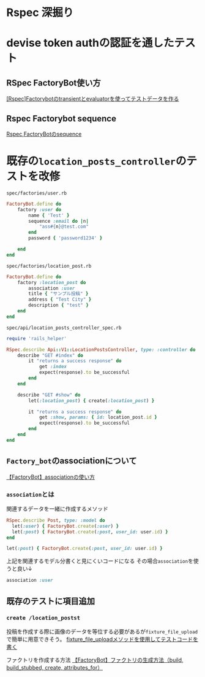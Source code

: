 # Rspec 深掘り

# devise token authの認証を通したテスト

## RSpec FactoryBot使い方
[[Rspec]Factorybotのtransientとevaluatorを使ってテストデータを作る](https://zenn.dev/groove_harbor/articles/ae07119d938cf2)

## Rspec Factorybot sequence
[Rspec,FactoryBotのsequence](https://qiita.com/9-michi-9/items/fa009d725dfeba56b22a)


# 既存の`location_posts_controller`のテストを改修

`spec/factories/user.rb`
```ruby
FactoryBot.define do
    factory :user do
        name { 'Test' }
        sequence :email do |n|
            "ass#{n}@test.com"
        end
        password { 'password1234' }

    end
end  
```

`spec/factories/location_post.rb`
```ruby
FactoryBot.define do
    factory :location_post do
        association :user
        title { "サンプル投稿" }
        address { "Test City" }
        description { "test" }
    end
end  
```

`spec/api/location_posts_controller_spec.rb`
```ruby
require 'rails_helper'

RSpec.describe Api::V1::LocationPostsController, type: :controller do
    describe "GET #index" do
        it "returns a success response" do
            get :index
            expect(response).to be_successful
        end
    end

    describe "GET #show" do
        let(:location_post) { create(:location_post) }

        it "returns a success response" do
            get :show, params: { id: location_post.id }
            expect(response).to be_successful
        end
    end
end
```

## `Factory_bot`のassociationについて
[【FactoryBot】associationの使い方](https://qiita.com/Ryoga_aoym/items/741c57e266a9d811a2d4)

### `association`とは
関連するデータを一緒に作成するメソッド

```ruby
RSpec.describe Post, type: :model do
  let(:user) { FactoryBot.create(:user) }
  let(:post) { FactoryBot.create(:post, user_id: user.id) }
end
```

```ruby
let(:post) { FactoryBot.create(:post, user_id: user.id) }
```
上記を関連するモデル分書くと見にくいコードになる
その場合`association`を使うと良い↓
```ruby
association :user
```

## 既存のテストに項目追加

### `create /location_postst`

投稿を作成する際に画像のデータを等位する必要があるが`fixture_file_upload`で簡単に用意できそう。
[fixture_file_uploadメソッドを使用してテストコードを書く](https://qiita.com/orange159159/items/f32b4c364071b1f43cb2)

ファクトリを作成する方法
[【FactoryBot】ファクトリの生成方法（build, build_stubbed, create, attributes_for）](https://qiita.com/taki_21/items/82356e1f6db328771fb9)



